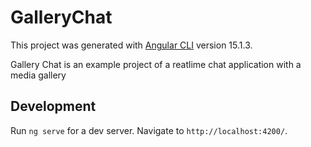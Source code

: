 # GalleryChat

This project was generated with [Angular CLI](https://github.com/angular/angular-cli) version 15.1.3.

Gallery Chat is an example project of a reatlime chat application with a media gallery

## Development

Run `ng serve` for a dev server. Navigate to `http://localhost:4200/`.
